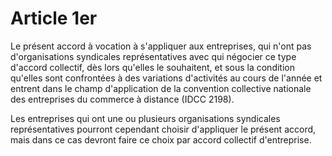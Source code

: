 # Article 1er

Le présent accord à vocation à s'appliquer aux entreprises, qui n'ont pas d'organisations syndicales représentatives avec qui négocier ce type d'accord collectif, dès lors qu'elles le souhaitent, et sous la condition qu'elles sont confrontées à des variations d'activités au cours de l'année et entrent dans le champ d'application de la convention collective nationale des entreprises du commerce à distance (IDCC 2198).

Les entreprises qui ont une ou plusieurs organisations syndicales représentatives pourront cependant choisir d'appliquer le présent accord, mais dans ce cas devront faire ce choix par accord collectif d'entreprise.

